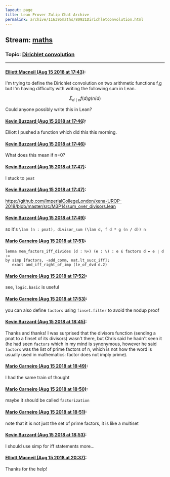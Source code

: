 ```yaml
---
layout: page
title: Lean Prover Zulip Chat Archive 
permalink: archive/116395maths/80921Dirichletconvolution.html
---
```


## Stream: [maths](index.html)
### Topic: [Dirichlet convolution](80921Dirichletconvolution.html)

---

#### [Elliott Macneil (Aug 15 2018 at 17:43)](https://leanprover.zulipchat.com/#narrow/stream/116395-maths/topic/Dirichlet%20convolution/near/132182031):
I'm trying to define the Dirichlet convolution on two arithmetic functions f,g but I'm having difficulty with writing the following sum in Lean.
```math
\Sigma_{d \mid n } f(d) g(n/d)
```
Could anyone possibly  write this in Lean?

#### [Kevin Buzzard (Aug 15 2018 at 17:46)](https://leanprover.zulipchat.com/#narrow/stream/116395-maths/topic/Dirichlet%20convolution/near/132182207):
Elliott I pushed a function which did this this morning.

#### [Kevin Buzzard (Aug 15 2018 at 17:46)](https://leanprover.zulipchat.com/#narrow/stream/116395-maths/topic/Dirichlet%20convolution/near/132182215):
What does this mean if n=0?

#### [Kevin Buzzard (Aug 15 2018 at 17:47)](https://leanprover.zulipchat.com/#narrow/stream/116395-maths/topic/Dirichlet%20convolution/near/132182218):
I stuck to `pnat`

#### [Kevin Buzzard (Aug 15 2018 at 17:47)](https://leanprover.zulipchat.com/#narrow/stream/116395-maths/topic/Dirichlet%20convolution/near/132182242):
https://github.com/ImperialCollegeLondon/xena-UROP-2018/blob/master/src/M3P14/sum_over_divisors.lean

#### [Kevin Buzzard (Aug 15 2018 at 17:49)](https://leanprover.zulipchat.com/#narrow/stream/116395-maths/topic/Dirichlet%20convolution/near/132182326):
so it's `\lam (n : pnat), divisor_sum (\lam d, f d * g (n / d)) n`

#### [Mario Carneiro (Aug 15 2018 at 17:51)](https://leanprover.zulipchat.com/#narrow/stream/116395-maths/topic/Dirichlet%20convolution/near/132182441):
```
lemma mem_factors_iff_divides (d : ℕ+) (e : ℕ) : e ∈ factors d ↔ e ∣ d :=
by simp [factors, -add_comm, nat.lt_succ_iff];
   exact and_iff_right_of_imp (le_of_dvd d.2)
```

#### [Mario Carneiro (Aug 15 2018 at 17:52)](https://leanprover.zulipchat.com/#narrow/stream/116395-maths/topic/Dirichlet%20convolution/near/132182491):
see, `logic.basic` is useful

#### [Mario Carneiro (Aug 15 2018 at 17:53)](https://leanprover.zulipchat.com/#narrow/stream/116395-maths/topic/Dirichlet%20convolution/near/132182531):
you can also define `factors` using `finset.filter` to avoid the nodup proof

#### [Kevin Buzzard (Aug 15 2018 at 18:45)](https://leanprover.zulipchat.com/#narrow/stream/116395-maths/topic/Dirichlet%20convolution/near/132185364):
Thanks and thanks! I was surprised that the divisors function (sending a pnat to a finset of its divisors) wasn't there, but Chris said he hadn't seen it (he had seen `factors` which in my mind is synonymous, however he said `factors` was the list of prime factors of n, which is not how the word is usually used in mathematics: factor does not imply prime).

#### [Mario Carneiro (Aug 15 2018 at 18:49)](https://leanprover.zulipchat.com/#narrow/stream/116395-maths/topic/Dirichlet%20convolution/near/132185538):
I had the same train of thought

#### [Mario Carneiro (Aug 15 2018 at 18:50)](https://leanprover.zulipchat.com/#narrow/stream/116395-maths/topic/Dirichlet%20convolution/near/132185596):
maybe it should be called `factorization`

#### [Mario Carneiro (Aug 15 2018 at 18:51)](https://leanprover.zulipchat.com/#narrow/stream/116395-maths/topic/Dirichlet%20convolution/near/132185612):
note that it is not just the set of prime factors, it is like a multiset

#### [Kevin Buzzard (Aug 15 2018 at 18:53)](https://leanprover.zulipchat.com/#narrow/stream/116395-maths/topic/Dirichlet%20convolution/near/132185688):
I should use simp for iff statements more...

#### [Elliott Macneil (Aug 15 2018 at 20:37)](https://leanprover.zulipchat.com/#narrow/stream/116395-maths/topic/Dirichlet%20convolution/near/132191813):
Thanks for the help!

